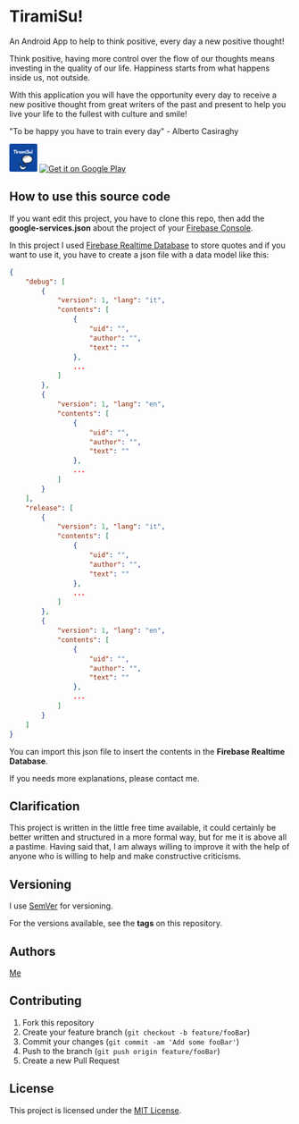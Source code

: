 # TiramiSu!
An Android App to help to think positive, every day a new positive thought!

Think positive, having more control over the flow of our thoughts means investing in the quality of our life.
Happiness starts from what happens inside us, not outside.

With this application you will have the opportunity every day to receive a new positive thought from great writers of the past and present to help you live your life to the fullest with culture and smile!

"To be happy you have to train every day" - Alberto Casiraghy

<img alt="Logo" src="logo.png" width="50" />

<a href="https://play.google.com/store/apps/details?id=com.dreamingbetter.tiramisu">
    <img alt="Get it on Google Play" src="https://play.google.com/intl/en_us/badges/static/images/badges/en_badge_web_generic.png" />
</a>

## How to use this source code

If you want edit this project, you have to clone this repo, then add the **google-services.json** about the project of your [Firebase Console](https://console.firebase.google.com/).

In this project I used [Firebase Realtime Database](https://firebase.google.com/docs/database) to store quotes and if you want to use it, you have to create a json file with a data model like this:

```json
{
	"debug": [
		{
			"version": 1, "lang": "it",
			"contents": [
				{
					"uid": "",
					"author": "",
					"text": ""
				},
                ...
            ]
        },
        {
			"version": 1, "lang": "en",
			"contents": [
				{
					"uid": "",
					"author": "",
					"text": ""
				},
                ...
            ]
        }
    ],
    "release": [
		{
			"version": 1, "lang": "it",
			"contents": [
				{
					"uid": "",
					"author": "",
					"text": ""
				},
                ...
            ]
        },
        {
			"version": 1, "lang": "en",
			"contents": [
				{
					"uid": "",
					"author": "",
					"text": ""
				},
                ...
            ]
        }
    ]
}
```

You can import this json file to insert the contents in the **Firebase Realtime Database**.

If you needs more explanations, please contact me.

## Clarification

This project is written in the little free time available, it could certainly be better written and structured in a more formal way, but for me it is above all a pastime.
Having said that, I am always willing to improve it with the help of anyone who is willing to help and make constructive criticisms.

## Versioning

I use [SemVer](http://semver.org) for versioning. 

For the versions available, see the **tags** on this repository.

## Authors

[Me](https://sites.google.com/view/dreamingbetter)

## Contributing

1. Fork this repository
2. Create your feature branch (`git checkout -b feature/fooBar`)
3. Commit your changes (`git commit -am 'Add some fooBar'`)
4. Push to the branch (`git push origin feature/fooBar`)
5. Create a new Pull Request

## License

This project is licensed under the [MIT License](https://opensource.org/licenses/mit-license.php).